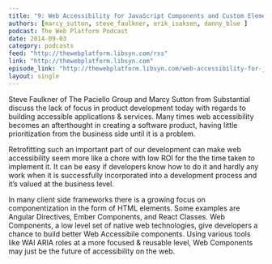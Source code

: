 ```yaml
---
title: "9: Web Accessibility for JavaScript Components and Custom Elements"
authors: [marcy_sutton, steve_faulkner, erik_isaksen, danny_blue ]
podcast: The Web Platform Podcast
date: 2014-09-03
category: podcasts
feed: "http://thewebplatform.libsyn.com/rss"
link: "http://thewebplatform.libsyn.com"
episode_link: "http://thewebplatform.libsyn.com/web-accessibility-for-javascript-components-and-custom-elements"
layout: single
---
```


Steve Faulkner of The Paciello Group and Marcy Sutton from Substantial discuss the lack of focus in product development
today with regards to building accessible applications & services. Many times web accessibility becomes an afterthought in
creating a software product, having little prioritization from the business side until it is a problem.


<!-- Excerpt -->

<p>
Retrofitting such an important part of our development can make web accessibility seem more like a chore with low ROI
for the the time taken to implement it. It can be easy if developers know how to do it and hardly any work when it is
successfully incorporated into a development process and it’s valued at the business level.
</p>
<p>
In many client side frameworks there is a growing focus on componentization in the form of  HTML elements. Some examples
are Angular Directives, Ember Components, and React Classes. Web Components, a low level set of native web technologies,
give developers a chance to build better Web Accessibile components. Using various tools like WAI ARIA roles at a more focused
& reusable level, Web Components may just be the future of accessibility on the web.
</p>
